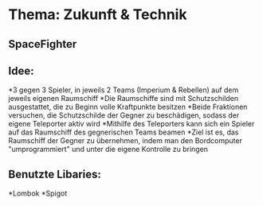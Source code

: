 Thema: Zukunft & Technik
========================
SpaceFighter
------------
Idee:
-----
*3 gegen 3 Spieler, in jeweils 2 Teams (Imperium & Rebellen) auf dem jeweils eigenen Raumschiff
*Die Raumschiffe sind mit Schutzschilden ausgestattet, die zu Beginn volle Kraftpunkte besitzen
*Beide Fraktionen versuchen, die Schutzschilde der Gegner zu beschädigen, sodass der eigene Teleporter aktiv wird
*Mithilfe des Teleporters kann sich ein Spieler auf das Raumschiff des gegnerischen Teams beamen
*Ziel ist es, das Raumschiff der Gegner zu übernehmen, indem man den Bordcomputer "umprogrammiert" und unter die eigene Kontrolle zu bringen

Benutzte Libaries:
------------------
*Lombok
*Spigot